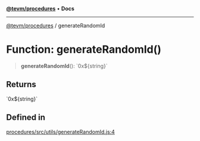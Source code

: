 [**@tevm/procedures**](../README.md) • **Docs**

***

[@tevm/procedures](../globals.md) / generateRandomId

# Function: generateRandomId()

> **generateRandomId**(): \`0x$\{string\}\`

## Returns

\`0x$\{string\}\`

## Defined in

[procedures/src/utils/generateRandomId.js:4](https://github.com/evmts/tevm-monorepo/blob/main/packages/procedures/src/utils/generateRandomId.js#L4)
